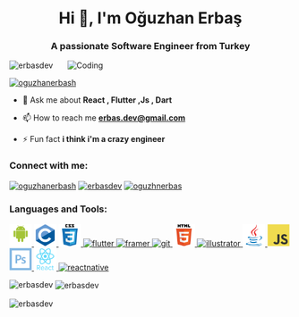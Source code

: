 <h1 align="center">Hi 👋, I'm Oğuzhan Erbaş</h1>
<h3 align="center">A passionate Software Engineer from Turkey</h3>
<img align="right" alt="Coding" width="400" src="https://cdn.hashnode.com/res/hashnode/image/upload/v1545306074993/SyQkgbtxE.gif?w=1600&h=840&fit=crop&crop=entropy&auto=format,compress&gif-q=60&format=webm"

<p align="left"> <img src="https://komarev.com/ghpvc/?username=erbasdev&label=Profile%20views&color=0e75b6&style=flat" alt="erbasdev" /> </p>

<p align="left"> <a href="https://twitter.com/oguzhanerbash" target="blank"><img src="https://img.shields.io/twitter/follow/oguzhanerbash?logo=twitter&style=for-the-badge" alt="oguzhanerbash" /></a> </p>

- 💬 Ask me about **React , Flutter ,Js , Dart**

- 📫 How to reach me **erbas.dev@gmail.com**

- ⚡ Fun fact **i think i'm a crazy engineer**

<h3 align="left">Connect with me:</h3>
<p align="left">
<a href="https://twitter.com/oguzhanerbash" target="blank"><img align="center" src="https://raw.githubusercontent.com/rahuldkjain/github-profile-readme-generator/master/src/images/icons/Social/twitter.svg" alt="oguzhanerbash" height="30" width="40" /></a>
<a href="https://linkedin.com/in/erbasdev" target="blank"><img align="center" src="https://raw.githubusercontent.com/rahuldkjain/github-profile-readme-generator/master/src/images/icons/Social/linked-in-alt.svg" alt="erbasdev" height="30" width="40" /></a>
<a href="https://instagram.com/oguzhnerbas" target="blank"><img align="center" src="https://raw.githubusercontent.com/rahuldkjain/github-profile-readme-generator/master/src/images/icons/Social/instagram.svg" alt="oguzhnerbas" height="30" width="40" /></a>
</p>

<h3 align="left">Languages and Tools:</h3>
<p align="left"> <a href="https://developer.android.com" target="_blank" rel="noreferrer"> <img src="https://raw.githubusercontent.com/devicons/devicon/master/icons/android/android-original-wordmark.svg" alt="android" width="40" height="40"/> </a> <a href="https://www.cprogramming.com/" target="_blank" rel="noreferrer"> <img src="https://raw.githubusercontent.com/devicons/devicon/master/icons/c/c-original.svg" alt="c" width="40" height="40"/> </a> <a href="https://www.w3schools.com/css/" target="_blank" rel="noreferrer"> <img src="https://raw.githubusercontent.com/devicons/devicon/master/icons/css3/css3-original-wordmark.svg" alt="css3" width="40" height="40"/> </a> <a href="https://flutter.dev" target="_blank" rel="noreferrer"> <img src="https://www.vectorlogo.zone/logos/flutterio/flutterio-icon.svg" alt="flutter" width="40" height="40"/> </a> <a href="https://www.framer.com/" target="_blank" rel="noreferrer"> <img src="https://www.vectorlogo.zone/logos/framer/framer-icon.svg" alt="framer" width="40" height="40"/> </a> <a href="https://git-scm.com/" target="_blank" rel="noreferrer"> <img src="https://www.vectorlogo.zone/logos/git-scm/git-scm-icon.svg" alt="git" width="40" height="40"/> </a> <a href="https://www.w3.org/html/" target="_blank" rel="noreferrer"> <img src="https://raw.githubusercontent.com/devicons/devicon/master/icons/html5/html5-original-wordmark.svg" alt="html5" width="40" height="40"/> </a> <a href="https://www.adobe.com/in/products/illustrator.html" target="_blank" rel="noreferrer"> <img src="https://www.vectorlogo.zone/logos/adobe_illustrator/adobe_illustrator-icon.svg" alt="illustrator" width="40" height="40"/> </a> <a href="https://www.java.com" target="_blank" rel="noreferrer"> <img src="https://raw.githubusercontent.com/devicons/devicon/master/icons/java/java-original.svg" alt="java" width="40" height="40"/> </a> <a href="https://developer.mozilla.org/en-US/docs/Web/JavaScript" target="_blank" rel="noreferrer"> <img src="https://raw.githubusercontent.com/devicons/devicon/master/icons/javascript/javascript-original.svg" alt="javascript" width="40" height="40"/> </a> <a href="https://www.photoshop.com/en" target="_blank" rel="noreferrer"> <img src="https://raw.githubusercontent.com/devicons/devicon/master/icons/photoshop/photoshop-line.svg" alt="photoshop" width="40" height="40"/> </a> <a href="https://reactjs.org/" target="_blank" rel="noreferrer"> <img src="https://raw.githubusercontent.com/devicons/devicon/master/icons/react/react-original-wordmark.svg" alt="react" width="40" height="40"/> </a> <a href="https://reactnative.dev/" target="_blank" rel="noreferrer"> <img src="https://reactnative.dev/img/header_logo.svg" alt="reactnative" width="40" height="40"/> </a> </p>

<p><img align="left" src="https://github-readme-stats.vercel.app/api/top-langs?username=erbasdev&show_icons=true&locale=en&layout=compact" alt="erbasdev" /></p>

<p>&nbsp;<img align="center" src="https://github-readme-stats.vercel.app/api?username=erbasdev&show_icons=true&locale=en" alt="erbasdev" /></p>

<p><img align="center" src="https://github-readme-streak-stats.herokuapp.com/?user=erbasdev&" alt="erbasdev" /></p>
